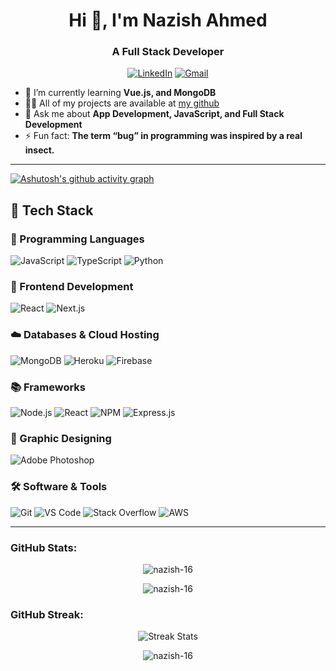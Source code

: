 <h1 align="center">Hi 👋, I'm Nazish Ahmed</h1>
<h3 align="center">A Full Stack Developer</h3>

<p align="center">
  <a href="https://www.linkedin.com/in/nazish-ahmed-920b9a245/"><img src="https://img.shields.io/badge/-nazish16-blue?style=flat&logo=Linkedin&logoColor=white" alt="LinkedIn"></a>
  <a href="mailto:realnazishahmed@gmail.com"><img src="https://img.shields.io/badge/-realnazishahmed@gmail.com-D14836?style=flat&logo=Gmail&logoColor=white" alt="Gmail"></a>
</p>

- 🌱 I’m currently learning **Vue.js, and MongoDB**
- 👨‍💻 All of my projects are available at [my github](https://github.com/nazish-16)
- 💬 Ask me about **App Development, JavaScript, and Full Stack Development**
- ⚡ Fun fact: **The term “bug” in programming was inspired by a real insect.**

---
[![Ashutosh's github activity graph](https://github-readme-activity-graph.vercel.app/graph?username=nazish-16&bg_color=20232A&color=FFFFFF&line=6495ED&point=FFFFFF&area=true&hide_border=true)](https://github.com/ashutosh00710/github-readme-activity-graph)

## 🔧 Tech Stack

### 🚀 Programming Languages
![JavaScript](https://img.shields.io/badge/-JavaScript-yellow?style=for-the-badge&logo=javascript&logoColor=white)
![TypeScript](https://img.shields.io/badge/-TypeScript-blue?style=for-the-badge&logo=typescript&logoColor=white)
![Python](https://img.shields.io/badge/-Python-blue?style=for-the-badge&logo=python&logoColor=white)

### 🌟 Frontend Development
![React](https://img.shields.io/badge/-React-black?style=for-the-badge&logo=react&logoColor=61DAFB)
![Next.js](https://img.shields.io/badge/-Next.js-black?style=for-the-badge&logo=next.js&logoColor=white)

### ☁️ Databases & Cloud Hosting
![MongoDB](https://img.shields.io/badge/-MongoDB-green?style=for-the-badge&logo=mongodb&logoColor=white)
![Heroku](https://img.shields.io/badge/-Heroku-purple?style=for-the-badge&logo=heroku&logoColor=white)
![Firebase](https://img.shields.io/badge/-Firebase-yellow?style=for-the-badge&logo=firebase&logoColor=white)

### 📚 Frameworks
![Node.js](https://img.shields.io/badge/-Node.js-green?style=for-the-badge&logo=node.js&logoColor=white)
![React](https://img.shields.io/badge/-React-black?style=for-the-badge&logo=react&logoColor=61DAFB)
![NPM](https://img.shields.io/badge/-NPM-red?style=for-the-badge&logo=npm&logoColor=white)
![Express.js](https://img.shields.io/badge/-Express.js-black?style=for-the-badge&logo=express&logoColor=white)

### 🎨 Graphic Designing
![Adobe Photoshop](https://img.shields.io/badge/-Adobe%20Photoshop-blue?style=for-the-badge&logo=adobe-photoshop&logoColor=white)

### 🛠️ Software & Tools
![Git](https://img.shields.io/badge/-Git-red?style=for-the-badge&logo=git&logoColor=white)
![VS Code](https://img.shields.io/badge/-VS%20Code-blue?style=for-the-badge&logo=visual-studio-code&logoColor=white)
![Stack Overflow](https://img.shields.io/badge/-Stack%20Overflow-orange?style=for-the-badge&logo=stack-overflow&logoColor=white)
![AWS](https://img.shields.io/badge/-AWS-green?style=for-the-badge&logo=amazon-aws&logoColor=white)

---

<h3 align="left">GitHub Stats:</h3>
<p align="center">
  <img align="center" src="https://github-readme-stats.vercel.app/api?username=nazish-16&show_icons=true&theme=react" alt="nazish-16" />
</p>

<p align="center">
  <img align="center" src="https://github-readme-stats.vercel.app/api/top-langs?username=nazish-16&show_icons=true&theme=react&layout=compact" alt="nazish-16" />
</p>

<h3 align="left">GitHub Streak:</h3>
<p align="center">
  <img src="https://github-readme-streak-stats.herokuapp.com/?user=nazish-16&theme=react" alt="Streak Stats" />
</p>

<!-- Profile Views Counter -->
<p align="center"> 
  <img src="https://komarev.com/ghpvc/?username=nazish-16&label=Profile%20views&color=0e75b6&style=flat" alt="nazish-16" /> 
</p>
